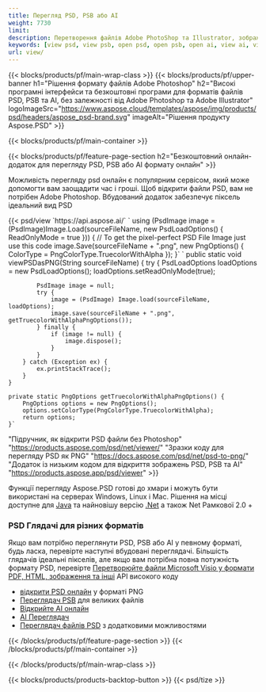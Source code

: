 ```yaml
---
title: Перегляд PSD, PSB або AI
weight: 7730
limit: 
description: Перетворення файлів Adobe PhotoShop та Illustrator, зображення та інші формати
keywords: [view psd, view psb, open psd, open psb, open ai, view ai, view image, open photoshop file, open illustrator file]
url: view/
---
```


{{< blocks/products/pf/main-wrap-class >}}
{{< blocks/products/pf/upper-banner h1="Рішення формату файлів Adobe Photoshop" h2="Високі програмні інтерфейси та безкоштовні програми для форматів файлів PSD, PSB та AI, без залежності від Adobe Photoshop та Adobe Illustrator" logoImageSrc="https://www.aspose.cloud/templates/aspose/img/products/psd/headers/aspose_psd-brand.svg" imageAlt="Рішення продукту Aspose.PSD" >}}

{{< blocks/products/pf/main-container >}}

{{< blocks/products/pf/feature-page-section h2="Безкоштовний онлайн-додаток для перегляду PSD, PSB або AI формату онлайн" >}}
<p>Можливість перегляду psd онлайн є популярним сервісом, який може допомогти вам заощадити час і гроші. Щоб відкрити файли PSD, вам не потрібен Adobe Photoshop. Вбудований додаток забезпечує піксель ідеальний вид PSD</p>
{{< psd/view `https://api.aspose.ai/` 
`    using (PsdImage image = (PsdImage)Image.Load(sourceFileName, new PsdLoadOptions() { ReadOnlyMode = true }))
    {
        // To get the pixel-perfect PSD File Image just use this code
        image.Save(sourceFileName + ".png",  new PngOptions() {  ColorType = PngColorType.TruecolorWithAlpha });
    }` 
	`    public static void viewPSDasPNG(String sourceFileName) {
        try {
            PsdLoadOptions loadOptions = new PsdLoadOptions();
            loadOptions.setReadOnlyMode(true);
            
            PsdImage image = null;
            try {
                image = (PsdImage) Image.load(sourceFileName, loadOptions);
                image.save(sourceFileName + ".png", getTruecolorWithAlphaPngOptions());
            } finally {
                if (image != null) {
                    image.dispose();
                }
            }
        } catch (Exception ex) {
            ex.printStackTrace();
        }
    }
    
    private static PngOptions getTruecolorWithAlphaPngOptions() {
        PngOptions options = new PngOptions();
        options.setColorType(PngColorType.TruecolorWithAlpha);
        return options;
    }` 
"Підручник, як відкрити PSD файли без Photoshop" "https://products.aspose.com/psd/net/viewer/" 
"Зразки коду для перегляду PSD як PNG"  "https://docs.aspose.com/psd/net/psd-to-png/" 
"Додаток із низьким кодом для відкриття зображень PSD, PSB та AI" "https://products.aspose.app/psd/viewer" >}}
<p>Функції перегляду Aspose.PSD готові до хмари і можуть бути використані на серверах Windows, Linux і Mac. Рішення на місці доступне для <a href="https://products.aspose.com/psd/java/">Java</a> та найновішу версію <a href="https://products.aspose.com/psd/net/">.Net</a> а також Net Рамкової 2.0 +</p>

<h3 class="headingpdleft">PSD Глядачі для різних форматів</h3>
<p>Якщо вам потрібно переглянути PSD, PSB або AI у певному форматі, будь ласка, перевірте наступні вбудовані переглядачі. Більшість глядачів ідеальні пікселів, але якщо вам потрібна повна потужність формату PSD, перевірте <a href="/psd/">Перетворюйте файли Microsoft Visio у формати PDF, HTML, зображення та інші</a> API високого коду</p>
<ul>
<li><a href="open-psd-online">відкрити PSD онлайн</a> у форматі PNG</li>
<li><a href="psb">Переглядач PSB</a> для великих файлів</li>
<li><a href="open-ai-online">Відкрийте AI онлайн</a></li>
<li><a href="ai">AI Переглядач</a></li>
<li><a href="/psd/view/psd-file-viewer">Переглядач файлів PSD</a> з додатковими можливостями</li>
</ul>

{{< /blocks/products/pf/feature-page-section >}}
{{< /blocks/products/pf/main-container >}}


{{< /blocks/products/pf/main-wrap-class >}}

{{< blocks/products/products-backtop-button >}}
{{< psd/tize >}}
